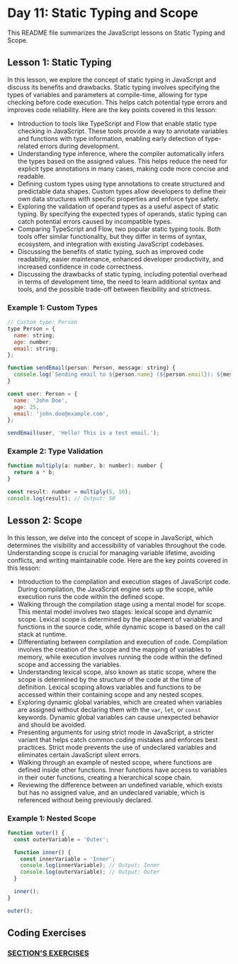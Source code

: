 # Day 11: Static Typing and Scope

This README file summarizes the JavaScript lessons on Static Typing and Scope.

## Lesson 1: Static Typing

In this lesson, we explore the concept of static typing in JavaScript and discuss its benefits and drawbacks. Static typing involves specifying the types of variables and parameters at compile-time, allowing for type checking before code execution. This helps catch potential type errors and improves code reliability. Here are the key points covered in this lesson:

- Introduction to tools like TypeScript and Flow that enable static type checking in JavaScript. These tools provide a way to annotate variables and functions with type information, enabling early detection of type-related errors during development.
- Understanding type inference, where the compiler automatically infers the types based on the assigned values. This helps reduce the need for explicit type annotations in many cases, making code more concise and readable.
- Defining custom types using type annotations to create structured and predictable data shapes. Custom types allow developers to define their own data structures with specific properties and enforce type safety.
- Exploring the validation of operand types as a useful aspect of static typing. By specifying the expected types of operands, static typing can catch potential errors caused by incompatible types.
- Comparing TypeScript and Flow, two popular static typing tools. Both tools offer similar functionality, but they differ in terms of syntax, ecosystem, and integration with existing JavaScript codebases.
- Discussing the benefits of static typing, such as improved code readability, easier maintenance, enhanced developer productivity, and increased confidence in code correctness.
- Discussing the drawbacks of static typing, including potential overhead in terms of development time, the need to learn additional syntax and tools, and the possible trade-off between flexibility and strictness.

### Example 1: Custom Types

```javascript
// Custom type: Person
type Person = {
  name: string;
  age: number;
  email: string;
};

function sendEmail(person: Person, message: string) {
  console.log(`Sending email to ${person.name} (${person.email}): ${message}`);
}

const user: Person = {
  name: 'John Doe',
  age: 25,
  email: 'john.doe@example.com',
};

sendEmail(user, 'Hello! This is a test email.');
```


### Example 2: Type Validation

```javascript
function multiply(a: number, b: number): number {
  return a * b;
}

const result: number = multiply(5, 10);
console.log(result); // Output: 50

```


## Lesson 2: Scope

In this lesson, we delve into the concept of scope in JavaScript, which determines the visibility and accessibility of variables throughout the code. Understanding scope is crucial for managing variable lifetime, avoiding conflicts, and writing maintainable code. Here are the key points covered in this lesson:

- Introduction to the compilation and execution stages of JavaScript code. During compilation, the JavaScript engine sets up the scope, while execution runs the code within the defined scope.
- Walking through the compilation stage using a mental model for scope. This mental model involves two stages: lexical scope and dynamic scope. Lexical scope is determined by the placement of variables and functions in the source code, while dynamic scope is based on the call stack at runtime.
- Differentiating between compilation and execution of code. Compilation involves the creation of the scope and the mapping of variables to memory, while execution involves running the code within the defined scope and accessing the variables.
- Understanding lexical scope, also known as static scope, where the scope is determined by the structure of the code at the time of definition. Lexical scoping allows variables and functions to be accessed within their containing scope and any nested scopes.
- Exploring dynamic global variables, which are created when variables are assigned without declaring them with the `var`, `let`, or `const` keywords. Dynamic global variables can cause unexpected behavior and should be avoided.
- Presenting arguments for using strict mode in JavaScript, a stricter variant that helps catch common coding mistakes and enforces best practices. Strict mode prevents the use of undeclared variables and eliminates certain JavaScript silent errors.
- Walking through an example of nested scope, where functions are defined inside other functions. Inner functions have access to variables in their outer functions, creating a hierarchical scope chain.
- Reviewing the difference between an undefined variable, which exists but has no assigned value, and an undeclared variable, which is referenced without being previously declared.

### Example 1: Nested Scope

```javascript
function outer() {
  const outerVariable = 'Outer';

  function inner() {
    const innerVariable = 'Inner';
    console.log(innerVariable); // Output: Inner
    console.log(outerVariable); // Output: Outer
  }

  inner();
}

outer();
```
## Coding Exercises
### [SECTION'S EXERCISES](https://github.com/orjwan-alrajaby/gsg-expressjs-backend-training-2023/blob/main/learning-sprint-1/week3-day2-tasks/tasks.md)
